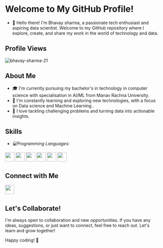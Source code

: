 # Welcome to My GitHub Profile!

- 👋 Hello there! I'm Bhavay sharma, a passionate tech enthusiast and aspiring data scientist. Welcome to my GitHub repository where I explore, create, and share my work in the world of technology and data.
## Profile Views

<p align="left"> <img src="https://komarev.com/ghpvc/?username=bhavay-sharma-21&label=Profile%20views&color=0e75b6&style=flat" alt="bhavay-sharma-21" /> </p>



## About Me

- 🎓 I'm currently pursuing my bachelor's in technology in computer science with specialisation in AI/ML from Manav Rachna University.
- 🌱 I'm constantly learning and exploring new technologies, with a focus on Data science and Machine Learning .
- 🚀 I love tackling challenging problems and turning data into actionable insights.

## Skills

- *💻Programming Languages:*
<p>
<img src="https://img.shields.io/badge/Python-%23ED8B00.svg?style=for-the-badge&logo=Python&logoColor=white" style="margin-bottom: 4px;" height="30px">
<img src="https://img.shields.io/badge/SQL-%23323330.svg?style=for-the-badge&logo=SQL&logoColor=%23F7DF1E" style="margin-bottom: 4px;" height="30px">
<img src="https://img.shields.io/badge/java-%2320232a.svg?style=for-the-badge&logo=java&logoColor=%2361DAFB" style="margin-bottom: 4px;" height="30px">
<img src="https://img.shields.io/badge/html5-%23E34F26.svg?style=for-the-badge&logo=html5&logoColor=white" style="margin-bottom: 4px;" height="30px">
<img src="https://img.shields.io/badge/css3-%231572B6.svg?style=for-the-badge&logo=css3&logoColor=white" style="margin-bottom: 4px;" height="30px">
<img src="https://img.shields.io/badge/javascript-%2320232a.svg?style=for-the-badge&logo=javascript&logoColor=%2361DAFB" style="margin-bottom: 4px;" height="30px">

</p>

## Connect with Me

<p>
<a href="https://www.linkedin.com/in/bhavay-sharma-5a6931240/"><img src="https://img.shields.io/badge/linkedin-%230077B5.svg?style=for-the-badge&logo=linkedin&logoColor=white" style="margin-bottom: 4px;" height="30px" target="_blank"></a>
</p>



## Let's Collaborate!

I'm always open to collaboration and new opportunities. If you have any ideas, suggestions, or just want to connect, feel free to reach out. Let's learn and grow together!

Happy coding! 🚀
